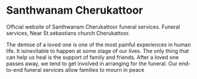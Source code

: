 # Santhwanam Cherukattoor

Official website of Santhwanam Cherukattoor funeral services. Funeral services, Near St.sebastians church Cherukattoor.

The demise of a loved one is one of the most painful experiences in human life. It isinevitable to happen at some stage of our lives. The only thing that can help us heal is the support of family and friends. After a loved one passes away, we tend to get involved in arranging for the funeral. Our end-to-end funeral services allow families to mourn in peace
